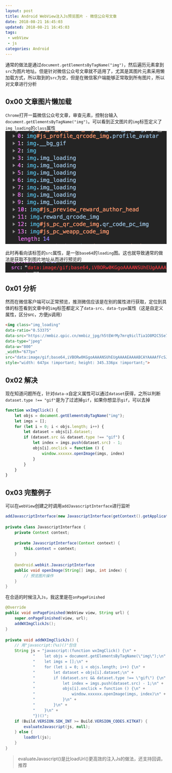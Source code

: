 ```yaml
---
layout: post
title: Android WebView注入Js预览图片 - 微信公众号文章
date: 2018-08-21 16:45:03
updated: 2018-08-21 16:45:03
tags:
 - webView
 - js
categories: Android
---
```


通常的做法是通过`document.getElementsByTagName("img")`，然后遍历元素拿到`src`为图片地址。但是针对微信公众号文章就不适用了，尤其是其图片元素采用懒加载方式，所以取到的`src`为空，但是在微信客户端能够正常取到所有图片，所以对文章进行分析

<!-- More -->

## 0x00 文章图片懒加载

`Chrome`打开一篇微信公众号文章，审查元素，控制台输入`document.getElementsByTagName("img")`。可以看到正文图片的`img`标签定义了`img_loading`的`class`属性
![](1.jpeg)

此时再看向该标签的`src`属性，是一张`base64`的`loading`图。这也就导致通常的做法是获取不到图片地址从而进行预览的
![](2.jpeg)

## 0x01 分析

然而在微信客户端可以正常预览，推测微信应该是在别的属性进行获取，定位到具体的标签看到文章中的`img`标签都定义了`data-src`、`data-type`属性（这是自定义属性，区分src，方便js调用）
``` html
<img class="img_loading"
data-ratio="0.53375"
data-src="https://mmbiz.qpic.cn/mmbiz_jpg/h5tEWrMy7mrq9iclTia1O8M2C5Se7nr5TgN6IibURS7YYpCSTwT0U5KUhOmGrxusN8iaQKrFDjtTBaMox6Dgp2Hfbg/640?wx_fmt=jpeg"
data-type="jpeg"
data-w="800"
_width="677px"
src="data:image/gif;base64,iVBORw0KGgoAAAANSUhEUgAAAAEAAAABCAYAAAAfFcSJAAAADUlEQVQImWNgYGBgAAAABQABh6FO1AAAAABJRU5ErkJggg=="
style="width: 647px !important; height: 345.336px !important;">
```

## 0x02 解决

现在知道问题所在，针对`data-x`自定义属性可以通过`dataset`获得，之所以判断`dataset.type !== "gif"`是为了过滤掉`gif`，如果你想显示`gif`，可以去掉
``` js
function wxImgClick() {
    let objs = document.getElementsByTagName("img");
    let imgs = [];
    for (let i = 0; i < objs.length; i++) {
        let dataset = objs[i].dataset;
        if (dataset.src && dataset.type !== "gif") {
            let index = imgs.push(dataset.src) - 1;
            objs[i].onclick = function () {
                window.xxxxxx.openImage(imgs, index)
            }
        }
    }
}
```

## 0x03 完整例子

可以在`webView`创建之时调用`addJavascriptInterface`进行监听
``` java
addJavascriptInterface(new JavascriptInterface(getContext().getApplicationContext()), "xxxxxx");

private class JavascriptInterface {
    private Context context;

    private JavascriptInterface(Context context) {
        this.context = context;
    }

    @android.webkit.JavascriptInterface
    public void openImage(String[] imgs, int index) {
        // 预览图片操作
    }
}
```

在合适的时候注入`Js`，我这里是在`onPageFinished`
``` java
@Override
public void onPageFinished(WebView view, String url) {
    super.onPageFinished(view, url);
    addWXImgClickJs();
}

private void addWXImgClickJs() {
    // 用"javascript:(%s)()"包住
    String js = "javascript:(function wxImgClick() {\n" +
            "    let objs = document.getElementsByTagName(\"img\");\n" +
            "    let imgs = [];\n" +
            "    for (let i = 0; i < objs.length; i++) {\n" +
            "        let dataset = objs[i].dataset;\n" +
            "        if (dataset.src && dataset.type !== \"gif\") {\n" +
            "            let index = imgs.push(dataset.src) - 1;\n" +
            "            objs[i].onclick = function () {\n" +
            "                window.xxxxxx.openImage(imgs, index)\n" +
            "            }\n" +
            "        }\n" +
            "    }\n" +
            "})()";
    if (Build.VERSION.SDK_INT >= Build.VERSION_CODES.KITKAT) {
        evaluateJavascript(js, null);
    } else {
        loadUrl(js);
    }
}
```

> evaluateJavascript()是比loadUrl()更高效的注入Js的做法，还支持回调，推荐